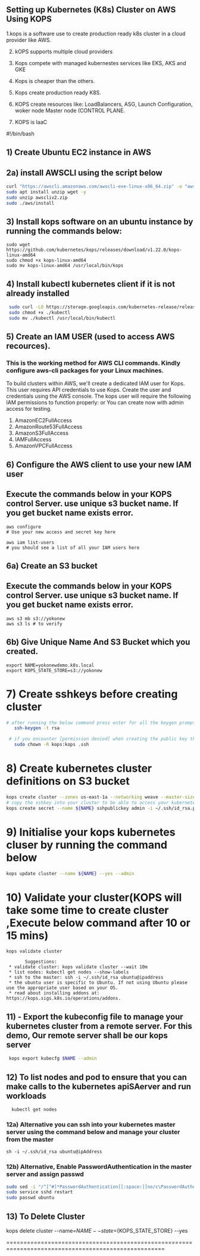 ## Setting up Kubernetes (K8s) Cluster on AWS Using KOPS

1.kops is a software use to create production ready k8s cluster in a cloud provider like AWS.

2. kOPS supports multiple cloud providers

3. Kops compete with managed kubernestes services like EKS, AKS and GKE

4. Kops is cheaper than the others.

5. Kops create production ready K8S.

6. KOPS create resources like: LoadBalancers, ASG, Launch Configuration, woker node Master node (CONTROL PLANE.

7. KOPS is IaaC

#!/bin/bash
## 1) Create Ubuntu EC2 instance in AWS

 ##  2a) install AWSCLI using the script below
  ```sh
 curl "https://awscli.amazonaws.com/awscli-exe-linux-x86_64.zip" -o "awscliv2.zip"
 sudo apt install unzip wget -y
 sudo unzip awscliv2.zip
 sudo ./aws/install 
 ```
 
## 3) Install kops software on an ubuntu instance by running the commands below:
 	sudo wget https://github.com/kubernetes/kops/releases/download/v1.22.0/kops-linux-amd64
 	sudo chmod +x kops-linux-amd64
 	sudo mv kops-linux-amd64 /usr/local/bin/kops
 
## 4) Install kubectl kubernetes client if it is not already installed
```sh
 sudo curl -LO https://storage.googleapis.com/kubernetes-release/release/$(curl -s https://storage.googleapis.com/kubernetes-release/release/stable.txt)/bin/linux/amd64/kubectl
 sudo chmod +x ./kubectl
 sudo mv ./kubectl /usr/local/bin/kubectl
```
## 5) Create an IAM USER (used to access AWS recources). 
### This is the working method for AWS CLI commands. Kindly configure aws-cli packages for your Linux machines.
To build clusters within AWS, we'll create a dedicated IAM user for Kops. This user requires API credentials to use Kops. Create the user and credentials using the AWS console. The kops user will require the following IAM permissions to function properly: or You can create now with admin access for testing.

1. AmazonEC2FullAccess
2. AmazonRoute53FullAccess
3. AmazonS3FullAccess
4. IAMFullAccess
5. AmazonVPCFullAccess

## 6) Configure the AWS client to use your new IAM user
## Execute the commands below in your KOPS control Server. use unique s3 bucket name. If you get bucket name exists error.
```
aws configure
# Use your new access and secret key here

aws iam list-users
# you should see a list of all your IAM users here
```	
 ## 6a) Create an S3 bucket  
 ## Execute the commands below in your KOPS control Server. use unique s3 bucket name. If you get bucket name exists error.
 	aws s3 mb s3://yokonew
	aws s3 ls # to verify
 
 ## 6b) Give Unique Name And S3 Bucket which you created.
	export NAME=yokonewdemo.k8s.local
	export KOPS_STATE_STORE=s3://yokonew
 

 
 # 7) Create sshkeys before creating cluster
 ```sh
 # after running the below command press enter for all the keygen prompts
    ssh-keygen -t rsa

  # if you encounter [permission denied] when creating the public key then run:
    sudo chown -R kops:kops .ssh
 ```

 # 8) Create kubernetes cluster definitions on S3 bucket
```sh
kops create cluster --zones us-east-1a --networking weave --master-size t2.medium --master-count 1 --node-size t2.medium --node-count=2 ${NAME}
# copy the sshkey into your cluster to be able to access your kubernetes node from the kops server
kops create secret --name ${NAME} sshpublickey admin -i ~/.ssh/id_rsa.pub
```

# 9) Initialise your kops kubernetes cluser by running the command below
```sh
kops update cluster --name ${NAME} --yes --admin
```
# 10) Validate your cluster(KOPS will take some time to create cluster ,Execute below command after 10 or 15 mins)
```
kops validate cluster
	   
	   Suggestions:
 * validate cluster: kops validate cluster --wait 10m
 * list nodes: kubectl get nodes --show-labels
 * ssh to the master: ssh -i ~/.ssh/id_rsa ubuntu@ipaddress
 * the ubuntu user is specific to Ubuntu. If not using Ubuntu please use the appropriate user based on your OS.
 * read about installing addons at: https://kops.sigs.k8s.io/operations/addons.
```
## 11) - Export the kubeconfig file to manage your kubernetes cluster from a remote server. For this demo, Our remote server shall be our kops server 
```sh
 kops export kubecfg $NAME --admin
```
## 12) To list nodes and pod to ensure that you can make calls to the kubernetes apiSAerver and run workloads
	  kubectl get nodes 

### 12a) Alternative you can ssh into your kubernetes master server using the command below and manage your cluster from the master
    sh -i ~/.ssh/id_rsa ubuntu@ipAddress

### 12b) Alternative, Enable PasswordAuthentication in the master server and assign passwd
```sh
sudo sed -i "/^[^#]*PasswordAuthentication[[:space:]]no/c\PasswordAuthentication yes" /etc/ssh/sshd_config
sudo service sshd restart
sudo passwd ubuntu
```
 
## 13) To Delete Cluster

   kops delete cluster --name=${NAME} --state=${KOPS_STATE_STORE} --yes  
   
====================================================================================================

